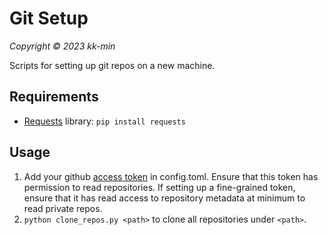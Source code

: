 # Git Setup
_Copyright © 2023 kk-min_

Scripts for setting up git repos on a new machine.

## Requirements
- [Requests](https://pypi.org/project/requests/) library: `pip install requests`

## Usage

1. Add your github [access token](https://docs.github.com/en/enterprise-server@3.4/authentication/keeping-your-account-and-data-secure/creating-a-personal-access-token) in config.toml. Ensure that this token has permission to read repositories. If setting up a fine-grained token, ensure that it has read access to repository metadata at minimum to read private repos.
2. `python clone_repos.py <path>` to clone all repositories under `<path>`. 
